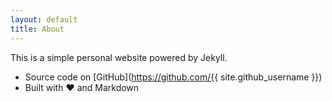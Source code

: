 ```yaml
---
layout: default
title: About
---
```


This is a simple personal website powered by Jekyll.

- Source code on [GitHub](https://github.com/{{ site.github_username }})
- Built with ❤️ and Markdown

